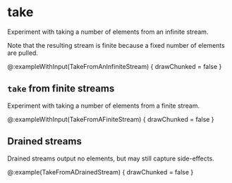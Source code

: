 # take

Experiment with taking a number of elements from an infinite stream.

Note that the resulting stream is finite because a fixed number of elements are pulled.

@:exampleWithInput(TakeFromAnInfiniteStream) {
  drawChunked = false
}


## `take` from finite streams

Experiment with taking a number of elements from a finite stream.

@:exampleWithInput(TakeFromAFiniteStream) {
  drawChunked = false
}

## Drained streams

Drained streams output no elements, but may still capture side-effects.

@:example(TakeFromADrainedStream) {
  drawChunked = false
}
